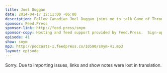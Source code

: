 ```yaml
---
title: Joel Duggan
date: 2014-04-17 12:11:00 -06:00
description: Fellow Canadian Joel Duggan joins me to talk Game of Thrones, podcasting about TV, recording and editing M4A episodes, ideas for conducting interviews with multiple hosts, streaming live and being a part of podcast comunities.
sponsor: Feed.Press
sponsor-link: http://feed.press/smym
sponsor-copy: Hosting and feed support provided by Feed.Press.  Sign-up today and try FeedPress on a 14 day trial (no contracts or commitments). Use promo code "smym" during checkout to get 10% off your first year.
episode: 41
show: smym
mp3: http://podcasts-1.feedpress.co/10590/smym-41.mp3
layout: episode
---
```


Sorry. Due to importing issues, links and show notes were lost in translation.
